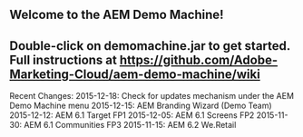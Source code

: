 Welcome to the AEM Demo Machine!
-----------------------------------------------------------------------
Double-click on demomachine.jar to get started.
Full instructions at https://github.com/Adobe-Marketing-Cloud/aem-demo-machine/wiki
-----------------------------------------------------------------------
Recent Changes:
2015-12-18: Check for updates mechanism under the AEM Demo Machine menu
2015-12-15: AEM Branding Wizard (Demo Team)
2015-12-12: AEM 6.1 Target FP1
2015-12-05: AEM 6.1 Screens FP2
2015-11-30: AEM 6.1 Communities FP3
2015-11-15: AEM 6.2 We.Retail

